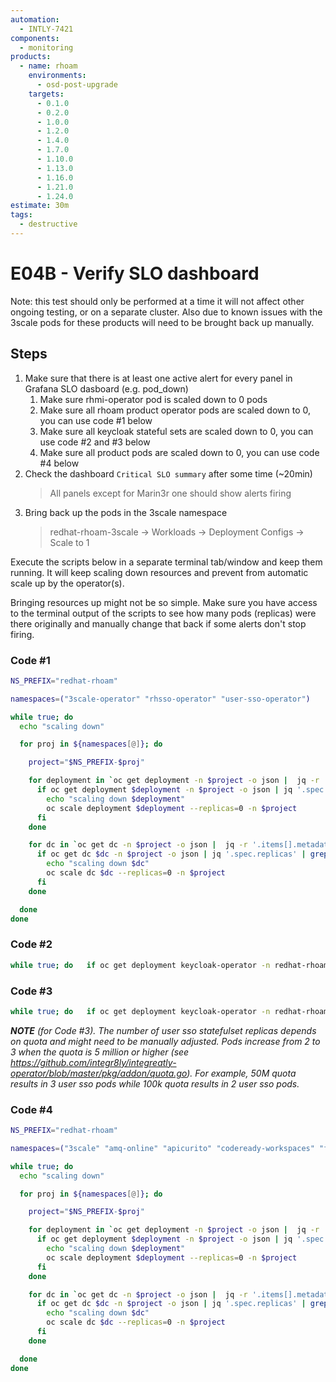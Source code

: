 ```yaml
---
automation:
  - INTLY-7421
components:
  - monitoring
products:
  - name: rhoam
    environments:
      - osd-post-upgrade
    targets:
      - 0.1.0
      - 0.2.0
      - 1.0.0
      - 1.2.0
      - 1.4.0
      - 1.7.0
      - 1.10.0
      - 1.13.0
      - 1.16.0
      - 1.21.0
      - 1.24.0
estimate: 30m
tags:
  - destructive
---
```


# E04B - Verify SLO dashboard

Note: this test should only be performed at a time it will not affect other ongoing testing, or on a separate cluster. Also due to known issues with the 3scale pods for these products will need to be brought back up manually.

## Steps

1. Make sure that there is at least one active alert for every panel in Grafana SLO dasboard (e.g. pod_down)
   1. Make sure rhmi-operator pod is scaled down to 0 pods
   2. Make sure all rhoam product operator pods are scaled down to 0, you can use code #1 below
   3. Make sure all keycloak stateful sets are scaled down to 0, you can use code #2 and #3 below
   4. Make sure all product pods are scaled down to 0, you can use code #4 below
2. Check the dashboard `Critical SLO summary` after some time (~20min)
   > All panels except for Marin3r one should show alerts firing
3. Bring back up the pods in the 3scale namespace
   > redhat-rhoam-3scale -> Workloads -> Deployment Configs -> Scale to 1

Execute the scripts below in a separate terminal tab/window and keep them running. It will keep scaling down resources and prevent from automatic scale up by the operator(s).

Bringing resources up might not be so simple. Make sure you have access to the terminal output of the scripts to see how many pods (replicas) were there originally and manually change that back if some alerts don't stop firing.

### Code #1

```bash
NS_PREFIX="redhat-rhoam"

namespaces=("3scale-operator" "rhsso-operator" "user-sso-operator")

while true; do
  echo "scaling down"

  for proj in ${namespaces[@]}; do

    project="$NS_PREFIX-$proj"

    for deployment in `oc get deployment -n $project -o json |  jq -r '.items[].metadata.name' | grep operator`; do
      if oc get deployment $deployment -n $project -o json | jq '.spec.replicas' | grep -v 0; then
        echo "scaling down $deployment"
        oc scale deployment $deployment --replicas=0 -n $project
      fi
    done

    for dc in `oc get dc -n $project -o json |  jq -r '.items[].metadata.name' | grep operator`; do
      if oc get dc $dc -n $project -o json | jq '.spec.replicas' | grep -v 0; then
        echo "scaling down $dc"
        oc scale dc $dc --replicas=0 -n $project
      fi
    done

  done
done
```

### Code #2

```bash
while true; do   if oc get deployment keycloak-operator -n redhat-rhoam-rhsso-operator -o json | jq '.spec.replicas' | grep 1; then     oc scale deployment keycloak-operator --replicas=0 -n redhat-rhoam-rhsso-operator;   fi;   if oc get statefulset keycloak -n redhat-rhoam-rhsso -o json | jq '.spec.replicas' | grep 2; then     oc scale statefulset keycloak --replicas=0 -n redhat-rhoam-rhsso;   fi;   sleep 5; done
```

### Code #3

```bash
while true; do   if oc get deployment keycloak-operator -n redhat-rhoam-user-sso-operator -o json | jq '.spec.replicas' | grep 1; then     oc scale deployment keycloak-operator --replicas=0 -n redhat-rhoam-user-sso-operator;   fi;   if oc get statefulset keycloak -n redhat-rhoam-user-sso -o json | jq '.spec.replicas' | grep 2; then     oc scale statefulset keycloak --replicas=0 -n redhat-rhoam-user-sso;   fi;   sleep 5; done
```

**_NOTE_** _(for Code #3). The number of user sso statefulset replicas depends on quota and might need to be manually adjusted.
Pods increase from 2 to 3 when the quota is 5 million or higher (see https://github.com/integr8ly/integreatly-operator/blob/master/pkg/addon/quota.go).
For example, 50M quota results in 3 user sso pods while 100k quota results in 2 user sso pods._

### Code #4

```bash
NS_PREFIX="redhat-rhoam"

namespaces=("3scale" "amq-online" "apicurito" "codeready-workspaces" "fuse" "rhsso" "solution-explorer" "ups" "user-sso")

while true; do
  echo "scaling down"

  for proj in ${namespaces[@]}; do

    project="$NS_PREFIX-$proj"

    for deployment in `oc get deployment -n $project -o json |  jq -r '.items[].metadata.name' | grep -v operator`; do
      if oc get deployment $deployment -n $project -o json | jq '.spec.replicas' | grep -v 0; then
        echo "scaling down $deployment"
        oc scale deployment $deployment --replicas=0 -n $project
      fi
    done

    for dc in `oc get dc -n $project -o json |  jq -r '.items[].metadata.name' | grep -v operator`; do
      if oc get dc $dc -n $project -o json | jq '.spec.replicas' | grep -v 0; then
        echo "scaling down $dc"
        oc scale dc $dc --replicas=0 -n $project
      fi
    done

  done
done
```
